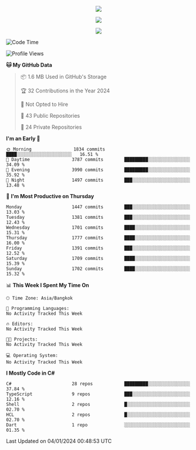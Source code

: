<p align="center">
  <a href="say-hi.gif"> 
    <img align="center" src="say-hi.gif"/>
  </a>
</p>
<p align="center">
  <a href="https://github.com/htthinh1999">
    <img align="center" src="https://github-readme-stats-kappa-pink.vercel.app/api?username=htthinh1999&show_icons=true&count_private=true&theme=dracula"/>
  </a>
</p>
<p align="center">
  <a href="https://github.com/htthinh1999">
    <img src="https://github-readme-stats-kappa-pink.vercel.app/api/top-langs/?username=htthinh1999&layout=compact&langs_count=6&count_private=true&hide=tsql,hlsl,glsl,shaderlab&theme=dracula"/>
  </a>
</p>

<!--START_SECTION:waka-->
![Code Time](http://img.shields.io/badge/Code%20Time-0%20secs-blue)

![Profile Views](http://img.shields.io/badge/Profile%20Views-3-blue)

**🐱 My GitHub Data** 

> 📦 1.6 MB Used in GitHub's Storage 
 > 
> 🏆 32 Contributions in the Year 2024
 > 
> 🚫 Not Opted to Hire
 > 
> 📜 43 Public Repositories 
 > 
> 🔑 24 Private Repositories 
 > 
**I'm an Early 🐤** 

```text
🌞 Morning                1834 commits        ████░░░░░░░░░░░░░░░░░░░░░   16.51 % 
🌆 Daytime                3787 commits        █████████░░░░░░░░░░░░░░░░   34.09 % 
🌃 Evening                3990 commits        █████████░░░░░░░░░░░░░░░░   35.92 % 
🌙 Night                  1497 commits        ███░░░░░░░░░░░░░░░░░░░░░░   13.48 % 
```
📅 **I'm Most Productive on Thursday** 

```text
Monday                   1447 commits        ███░░░░░░░░░░░░░░░░░░░░░░   13.03 % 
Tuesday                  1381 commits        ███░░░░░░░░░░░░░░░░░░░░░░   12.43 % 
Wednesday                1701 commits        ████░░░░░░░░░░░░░░░░░░░░░   15.31 % 
Thursday                 1777 commits        ████░░░░░░░░░░░░░░░░░░░░░   16.00 % 
Friday                   1391 commits        ███░░░░░░░░░░░░░░░░░░░░░░   12.52 % 
Saturday                 1709 commits        ████░░░░░░░░░░░░░░░░░░░░░   15.39 % 
Sunday                   1702 commits        ████░░░░░░░░░░░░░░░░░░░░░   15.32 % 
```


📊 **This Week I Spent My Time On** 

```text
🕑︎ Time Zone: Asia/Bangkok

💬 Programming Languages: 
No Activity Tracked This Week

🔥 Editors: 
No Activity Tracked This Week

🐱‍💻 Projects: 
No Activity Tracked This Week

💻 Operating System: 
No Activity Tracked This Week
```

**I Mostly Code in C#** 

```text
C#                       28 repos            █████████░░░░░░░░░░░░░░░░   37.84 % 
TypeScript               9 repos             ███░░░░░░░░░░░░░░░░░░░░░░   12.16 % 
Shell                    2 repos             █░░░░░░░░░░░░░░░░░░░░░░░░   02.70 % 
HCL                      2 repos             █░░░░░░░░░░░░░░░░░░░░░░░░   02.70 % 
Dart                     1 repo              ░░░░░░░░░░░░░░░░░░░░░░░░░   01.35 % 
```




 Last Updated on 04/01/2024 00:48:53 UTC
<!--END_SECTION:waka-->
